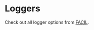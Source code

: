 # Loggers
Check out all logger options from [FACIL](https://github.com/mmasana/FACIL/tree/master/src/loggers).